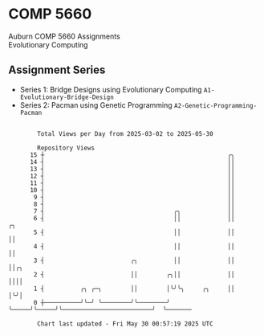 # COMP 5660
Auburn COMP 5660 Assignments  
Evolutionary Computing

## Assignment Series
- Series 1: Bridge Designs using Evolutionary Computing `A1-Evolutionary-Bridge-Design`
- Series 2: Pacman using Genetic Programming `A2-Genetic-Programming-Pacman`

```

        Total Views per Day from 2025-03-02 to 2025-05-30

        Repository Views
      15 ┼                                                   ╭╮
      14 ┤                                                   ││
      13 ┤                                                   ││
      12 ┤                                                   ││
      11 ┤                                                   ││
      10 ┤                                                   ││
       9 ┤                                                   ││
       8 ┤                                                   ││
       7 ┤                                    ╭╮             ││
       6 ┤                                    ││             ││                         ╭╮
       5 ┤                                    ││             ││                         ││
       4 ┤                                    ││             ││                         ││
       3 ┤                        ╭╮          ││             ││                         ││╭╮
       2 ┤                        ││        ╭╮││             ││                         ││││
       1 ┤          ╭╮ ╭─╮        ││        │╰╯╰╮     ╭╮     ││                         │╰╯│
       0 ┼──────────╯╰─╯ ╰────────╯╰────────╯   ╰─────╯╰─────╯╰─────────────────────────╯  ╰───────

        Chart last updated - Fri May 30 00:57:19 2025 UTC
        
```
